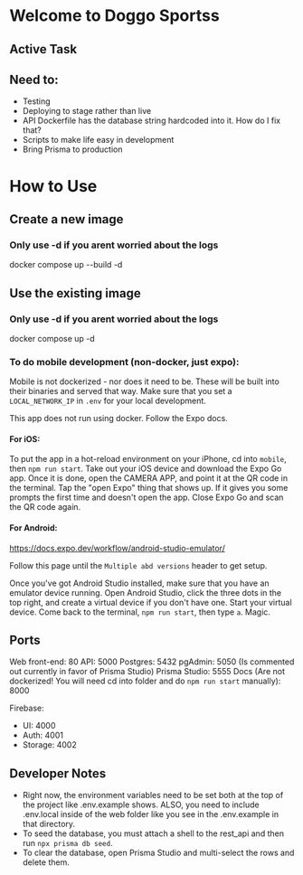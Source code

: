 # Welcome to Doggo Sportss

## Active Task

## Need to:

- Testing
- Deploying to stage rather than live
- API Dockerfile has the database string hardcoded into it. How do I fix that?
- Scripts to make life easy in development
- Bring Prisma to production

# How to Use

## Create a new image

### Only use -d if you arent worried about the logs

docker compose up --build -d

## Use the existing image

### Only use -d if you arent worried about the logs

docker compose up -d

### To do mobile development (non-docker, just expo):

Mobile is not dockerized - nor does it need to be. These will be built into their binaries and served that way.
Make sure that you set a `LOCAL_NETWORK_IP` in `.env` for your local development.

This app does not run using docker. Follow the Expo docs.

#### For iOS:

To put the app in a hot-reload environment on your iPhone, cd into `mobile`, then `npm run start`. Take out your iOS device and download the Expo Go app. Once it is done, open the CAMERA APP, and point it at the QR code in the terminal. Tap the "open Expo" thing that shows up. If it gives you some prompts the first time and doesn't open the app. Close Expo Go and scan the QR code again.

#### For Android:

https://docs.expo.dev/workflow/android-studio-emulator/

Follow this page until the `Multiple abd versions` header to get setup.

Once you've got Android Studio installed, make sure that you have an emulator device running. Open Android Studio, click the three dots in the top right, and create a virtual device if you don't have one. Start your virtual device. Come back to the terminal, `npm run start`, then type `a`. Magic.

## Ports

Web front-end: 80
API: 5000
Postgres: 5432
pgAdmin: 5050 (Is commented out currently in favor of Prisma Studio)
Prisma Studio: 5555
Docs (Are not dockerized! You will need cd into folder and do `npm run start` manually): 8000

Firebase:

- UI: 4000
- Auth: 4001
- Storage: 4002

## Developer Notes

- Right now, the environment variables need to be set both at the top of the project like .env.example shows. ALSO, you need to include .env.local inside of the web folder like you see in the .env.example in that directory.
- To seed the database, you must attach a shell to the rest_api and then run `npx prisma db seed`.
- To clear the database, open Prisma Studio and multi-select the rows and delete them.
